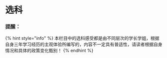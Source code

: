 # 选科

### 提醒：

{% hint style="info" %}
本栏目中的选科感受都是由不同层次的学长学姐，根据自身三年学习经历的主观体验所编写的，内容不一定具有普适性，请读者根据自身情况和具体的政策变化甄别！
{% endhint %}
